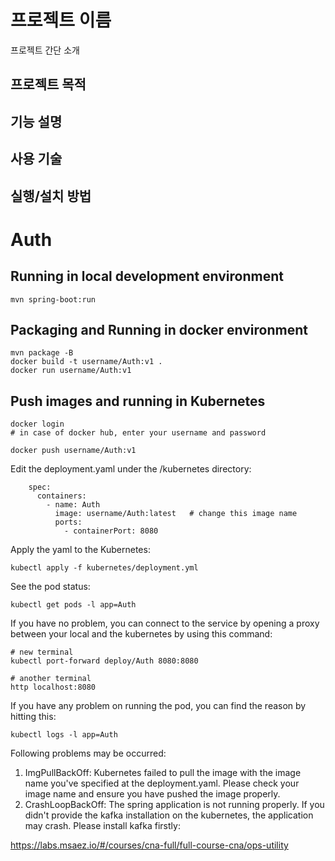 # 프로젝트 이름
프로젝트 간단 소개

## 프로젝트 목적
<!--
프로젝트에 대해 간단하게 설명하는 내용을 포함하는 것이 좋다.

이 프로젝트는 무엇을 위한 것인가
어떤 문제를 해결할 수 있는가
왜 이 프로젝트가 유용한가
어떤 사람들이 이 프로젝트를 사용하면 좋은가
이 프로젝트는 어떻게 작동하는가
-->


## 기능 설명

<!--
## 결과 화면
-->

## 사용 기술
<!-- 기술 스택 -->


## 실행/설치 방법
<!--
프로젝트를 설치, 사용하기 위해 필요한 전제조건이 있는가
어떻게 설치, 사용, 테스트하는가
설치 가이드 문서는 어디에 있는가
-->

<!--
## 저작권/라이선스

어떤 라이선스로 배포되는가?
상세한 라이선스 정보는 어디에서 확인할 수 있는가
프로젝트를 사용함에 있어 제약 조건이 있는가(특허, 상업적 사용)
-->

<!--
## 외부 리소스 정보

프로젝트 내에 포함된 외부의 코드나 리소스의 정보
각각의 출처 및 배포 라이선스는 무엇인가
-->

<!--
## 이슈사항
버그 등-->



# Auth

## Running in local development environment

```
mvn spring-boot:run
```

## Packaging and Running in docker environment

```
mvn package -B
docker build -t username/Auth:v1 .
docker run username/Auth:v1
```

## Push images and running in Kubernetes

```
docker login 
# in case of docker hub, enter your username and password

docker push username/Auth:v1
```

Edit the deployment.yaml under the /kubernetes directory:
```
    spec:
      containers:
        - name: Auth
          image: username/Auth:latest   # change this image name
          ports:
            - containerPort: 8080

```

Apply the yaml to the Kubernetes:
```
kubectl apply -f kubernetes/deployment.yml
```

See the pod status:
```
kubectl get pods -l app=Auth
```

If you have no problem, you can connect to the service by opening a proxy between your local and the kubernetes by using this command:
```
# new terminal
kubectl port-forward deploy/Auth 8080:8080

# another terminal
http localhost:8080
```

If you have any problem on running the pod, you can find the reason by hitting this:
```
kubectl logs -l app=Auth
```

Following problems may be occurred:

1. ImgPullBackOff:  Kubernetes failed to pull the image with the image name you've specified at the deployment.yaml. Please check your image name and ensure you have pushed the image properly.
1. CrashLoopBackOff: The spring application is not running properly. If you didn't provide the kafka installation on the kubernetes, the application may crash. Please install kafka firstly:

https://labs.msaez.io/#/courses/cna-full/full-course-cna/ops-utility

